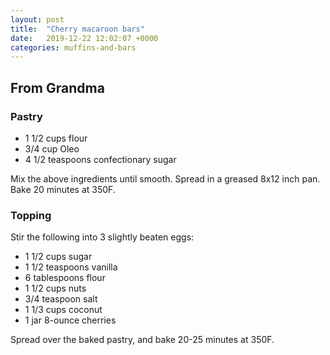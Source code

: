 ```yaml
---
layout: post
title:  "Cherry macaroon bars"
date:   2019-12-22 12:02:07 +0000
categories: muffins-and-bars
---
```


## From Grandma
### Pastry
* 1 1/2 cups flour
* 3/4 cup Oleo
* 4 1/2 teaspoons confectionary sugar


Mix the above ingredients until smooth. Spread in a greased 8x12 inch pan. Bake 20 minutes at 350F.


### Topping


Stir the following into 3 slightly beaten eggs:


* 1 1/2 cups sugar
* 1 1/2 teaspoons vanilla
* 6 tablespoons flour
* 1 1/2 cups nuts
* 3/4 teaspoon salt
* 1 1/3 cups coconut
* 1 jar 8-ounce cherries


Spread over the baked pastry, and bake 20-25 minutes at 350F.
